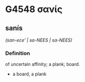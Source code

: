 # G4548 σανίς

## sanís

_(san-ece' | sa-NEES | sa-NEES)_

### Definition

of uncertain affinity; a plank; board.

- a board, a plank

